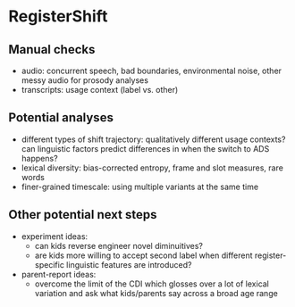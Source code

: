 # RegisterShift

## Manual checks
* audio: concurrent speech, bad boundaries, environmental noise, other messy audio for prosody analyses
* transcripts: usage context (label vs. other)

## Potential analyses
* different types of shift trajectory: qualitatively different usage contexts? can linguistic factors predict differences in when the switch to ADS happens?
* lexical diversity: bias-corrected entropy, frame and slot measures, rare words
* finer-grained timescale: using multiple variants at the same time

## Other potential next steps
* experiment ideas: 
  * can kids reverse engineer novel diminuitives? 
  * are kids more willing to accept second label when different register-specific linguistic features are introduced?
* parent-report ideas:
  * overcome the limit of the CDI which glosses over a lot of lexical variation and ask what kids/parents say across a broad age range
 
